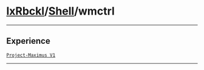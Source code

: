 # [lxRbckl](https://github.com/lxRbckl/lxRbckl/tree/main)/[Shell](https://github.com/lxRbckl/lxRbckl/tree/main/Shell)/wmctrl

---

## Experience
[`Project-Maximus V1`](https://github.com/lxRbckl/Project-Maximus/blob/V1/README.md)

---
